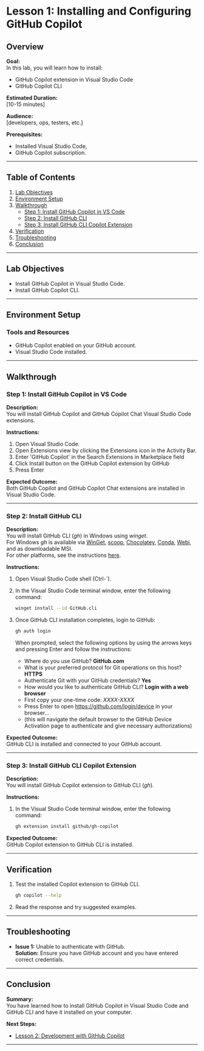 # Lesson 1: Installing and Configuring GitHub Copilot

## Overview

**Goal:**  
In this lab, you will learn how to install:

- GitHub Copilot extension in Visual Studio Code
- GitHub Copilot CLI

**Estimated Duration:**  
[10-15 minutes]

**Audience:**  
[developers, ops, testers, etc.]

**Prerequisites:**

- Installed Visual Studio Code,
- GitHub Copilot subscription.

---

## Table of Contents

1. [Lab Objectives](#lab-objectives)
2. [Environment Setup](#environment-setup)
3. [Walkthrough](#walkthrough)
   - [Step 1: Install GitHub Copilot in VS Code](#step-1-install-github-copilot-in-vs-code)
   - [Step 2: Install GitHub CLI](#step-2-install-github-cli)
   - [Step 3: Install GitHub CLI Copilot Extension](#step-3-install-github-cli-copilot-extension)
4. [Verification](#verification)
5. [Troubleshooting](#troubleshooting)
6. [Conclusion](#conclusion)

---

## Lab Objectives

- Install GitHub Copilot in Visual Studio Code.
- Install GitHub Copilot CLI.

---

## Environment Setup

### Tools and Resources

- GitHub Copilot enabled on your GitHub account.
- Visual Studio Code installed.

---

## Walkthrough

### Step 1: Install GitHub Copilot in VS Code

**Description:**  
You will install GitHub Copilot and GitHub Copilot Chat Visual Studio Code extensions.

**Instructions:**

1. Open Visual Studio Code.
2. Open Extensions view by clicking the Extensions icon in the Activity Bar.
3. Enter 'GitHub Copilot' in the Search Extensions in Marketplace field
4. Click Install button on the GitHub Copilot extension by GitHub
5. Press Enter

**Expected Outcome:**  
Both GitHub Copilot and GitHub Copilot Chat extensions are installed in Visual Studio Code.

---

### Step 2: Install GitHub CLI

**Description:**  
You will install GitHub CLI (_gh_) in Windows using _winget_.  
For Windows _gh_ is available via [WinGet](https://github.com/microsoft/winget-cli), [scoop](https://scoop.sh/), [Chocolatey](https://chocolatey.org/), [Conda](https://github.com/cli/cli?tab=readme-ov-file#conda), [Webi](https://github.com/cli/cli?tab=readme-ov-file#webi), and as downloadable MSI.  
For other platforms, see the instructions [here](https://github.com/cli/cli?tab=readme-ov-file#installation).

**Instructions:**

1. Open Visual Studio Code shell (Ctrl-`).
2. In the Visual Studio Code terminal window, enter the following command:

   ```bash
   winget install --id GitHub.cli
   ```

3. Once GitHub CLI installation completes, login to GitHub:

   ```bash
   gh auth login
   ```

   When prompted, select the following options by using the arrows keys and pressing Enter and follow the instructions:

   - Where do you use GitHub? **GitHub.com**
   - What is your preferred protocol for Git operations on this host? **HTTPS**
   - Authenticate Git with your GitHub credentials? **Yes**
   - How would you like to authenticate GitHub CLI? **Login with a web browser**
   - First copy your one-time code: _XXXX-XXXX_
   - Press Enter to open <https://github.com/login/device> in your browser...
   - (this will navigate the default browser to the GitHub Device Activation page to authenticate and give necessary authorizations)

**Expected Outcome:**  
GitHub CLI is installed and connected to your GitHub account.

---

### Step 3: Install GitHub CLI Copilot Extension

**Description:**  
You will install GitHub Copilot extension to GitHub CLI (_gh_).

**Instructions:**

1. In the Visual Studio Code terminal window, enter the following command:

   ```bash
   gh extension install github/gh-copilot

   ```

**Expected Outcome:**  
GitHub Copilot extension to GitHub CLI is installed.

---

## Verification

1. Test the installed Copilot extension to GitHub CLI.

   ```bash
   gh copilot --help
   ```

2. Read the response and try suggested examples.

---

## Troubleshooting

- **Issue 1:** Unable to authenticate with GitHub.  
  **Solution:** Ensure you have GitHub account and you have entered correct credentials.

---

## Conclusion

**Summary:**  
You have learned how to install GitHub Copilot in Visual Studio Code and GitHub CLI and have it installed on your computer.

**Next Steps:**

- [Lesson 2: Development with GitHub Copilot](2-development-with-copilot.md)

---
